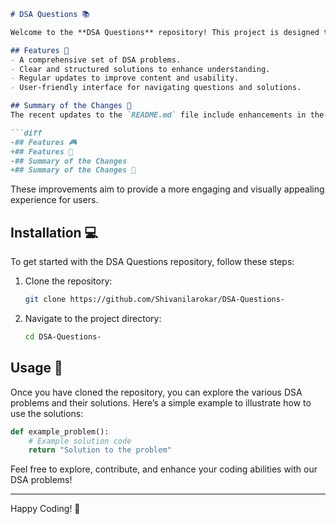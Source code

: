 ```markdown
# DSA Questions 📚

Welcome to the **DSA Questions** repository! This project is designed to help you enhance your data structures and algorithms skills through a comprehensive set of problems and solutions.

## Features 🎉
- A comprehensive set of DSA problems.
- Clear and structured solutions to enhance understanding.
- Regular updates to improve content and usability.
- User-friendly interface for navigating questions and solutions.

## Summary of the Changes 📝
The recent updates to the `README.md` file include enhancements in the introduction and formatting. Here’s a glimpse of the changes made:

```diff
-## Features 🎮
+## Features 🎉
-## Summary of the Changes
+## Summary of the Changes 📝
```

These improvements aim to provide a more engaging and visually appealing experience for users.

## Installation 💻
To get started with the DSA Questions repository, follow these steps:

1. Clone the repository:
   ```bash
   git clone https://github.com/Shivanilarokar/DSA-Questions-
   ```
2. Navigate to the project directory:
   ```bash
   cd DSA-Questions-
   ```

## Usage 🚀
Once you have cloned the repository, you can explore the various DSA problems and their solutions. Here’s a simple example to illustrate how to use the solutions:

```python
def example_problem():
    # Example solution code
    return "Solution to the problem"
```

Feel free to explore, contribute, and enhance your coding abilities with our DSA problems!

---

Happy Coding! 🎈
```